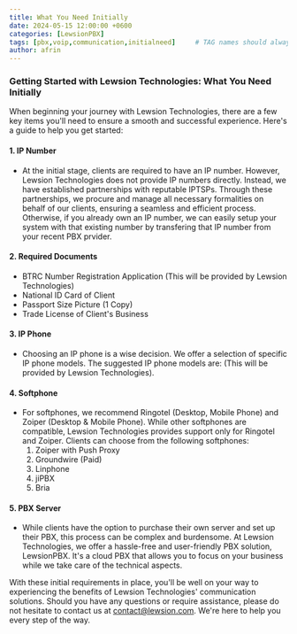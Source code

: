 ```yaml
---
title: What You Need Initially
date: 2024-05-15 12:00:00 +0600
categories: [LewsionPBX]
tags: [pbx,voip,communication,initialneed]     # TAG names should always be lowercase
author: afrin
---
```

### Getting Started with Lewsion Technologies: What You Need Initially

When beginning your journey with Lewsion Technologies, there are a few key items you'll need to ensure a smooth and successful experience. Here's a guide to help you get started:

#### 1. IP Number
- At the initial stage, clients are required to have an IP number. However, Lewsion Technologies does not provide IP numbers directly. Instead, we have established partnerships with reputable IPTSPs. Through these partnerships, we procure and manage all necessary formalities on behalf of our clients, ensuring a seamless and efficient process. Otherwise, if you already own an IP number, we can easily setup your system with that existing number by transfering that IP number from your recent PBX prvider.

#### 2. Required Documents
- BTRC Number Registration Application (This will be provided by Lewsion Technologies)
- National ID Card of Client
- Passport Size Picture (1 Copy)
- Trade License of Client's Business

#### 3. IP Phone
- Choosing an IP phone is a wise decision. We offer a selection of specific IP phone models. The suggested IP phone models are: (This will be provided by Lewsion Technologies).

#### 4. Softphone
- For softphones, we recommend Ringotel (Desktop, Mobile Phone) and Zoiper (Desktop & Mobile Phone). While other softphones are compatible, Lewsion Technologies provides support only for Ringotel and Zoiper. Clients can choose from the following softphones:
   1. Zoiper with Push Proxy
   2. Groundwire (Paid)
   3. Linphone
   4. jiPBX
   5. Bria

#### 5. PBX Server
- While clients have the option to purchase their own server and set up their PBX, this process can be complex and burdensome. At Lewsion Technologies, we offer a hassle-free and user-friendly PBX solution, LewsionPBX. It's a cloud PBX that allows you to focus on your business while we take care of the technical aspects.

With these initial requirements in place, you'll be well on your way to experiencing the benefits of Lewsion Technologies' communication solutions. Should you have any questions or require assistance, please do not hesitate to contact us at [contact@lewsion.com](mailto:contact@lewsion.com). We're here to help you every step of the way.
